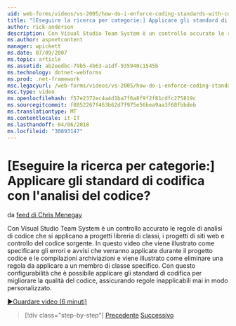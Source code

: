 ```yaml
---
uid: web-forms/videos/vs-2005/how-do-i-enforce-coding-standards-with-code-analysis
title: "[Eseguire la ricerca per categorie:] Applicare gli standard di codifica con l'analisi del codice? | Microsoft Docs"
author: rick-anderson
description: Con Visual Studio Team System è un controllo accurato le regole di analisi di codice che si applicano a progetti libreria di classi, i progetti di siti web e co codice sorgente...
ms.author: aspnetcontent
manager: wpickett
ms.date: 07/09/2007
ms.topic: article
ms.assetid: ab2eedbc-79b5-4b63-a1df-935940c1545b
ms.technology: dotnet-webforms
ms.prod: .net-framework
msc.legacyurl: /web-forms/videos/vs-2005/how-do-i-enforce-coding-standards-with-code-analysis
msc.type: video
ms.openlocfilehash: f57e2372ec4a4d1ba7f6a8f9f2f81cdfc275819c
ms.sourcegitcommit: f8852267f463b62d7f975e56bea9aa3f68fbbdeb
ms.translationtype: MT
ms.contentlocale: it-IT
ms.lasthandoff: 04/06/2018
ms.locfileid: "30893147"
---
```

<a name="how-do-i-enforce-coding-standards-with-code-analysis"></a>[Eseguire la ricerca per categorie:] Applicare gli standard di codifica con l'analisi del codice?
====================
da [feed di Chris Menegay](https://twitter.com/CMenegay)

Con Visual Studio Team System è un controllo accurato le regole di analisi di codice che si applicano a progetti libreria di classi, i progetti di siti web e controllo del codice sorgente. In questo video che viene illustrato come specificare gli errori e avvisi che verranno applicate durante il progetto codice e le compilazioni archiviazioni e viene illustrato come eliminare una regola da applicare a un membro di classe specifico. Con questo configurabilità che è possibile applicare gli standard di codifica per migliorare la qualità del codice, assicurando regole inapplicabili mai in modo personalizzato.

[&#9654;Guardare video (6 minuti)](https://channel9.msdn.com/Blogs/ASP-NET-Site-Videos/how-do-i-enforce-coding-standards-with-code-analysis)

> [!div class="step-by-step"]
> [Precedente](how-do-i-set-up-distributed-load-testing-for-high-volume-tests.md)
> [Successivo](how-do-i-use-generic-tests.md)
